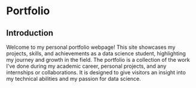 # Portfolio
## Introduction

Welcome to my personal portfolio webpage! This site showcases my projects, skills, and achievements as a data science student, highlighting my journey and growth in the field. The portfolio is a collection of the work I've done during my academic career, personal projects, and any internships or collaborations. It is designed to give visitors an insight into my technical abilities and my passion for data science.
